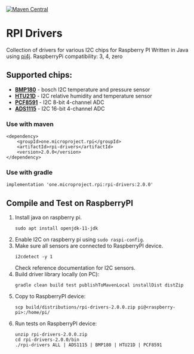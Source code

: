 [![Maven Central](https://maven-badges.herokuapp.com/maven-central/one.microproject.rpi/rpi-drivers/badge.svg)](https://maven-badges.herokuapp.com/maven-central/one.microproject.rpi/rpi-drivers)

# RPI Drivers
Collection of drivers for various I2C chips for Raspberry PI
Written in Java using [pi4j](http://pi4j.com/).
RaspberryPi compatibility: 3, 4, zero

## Supported chips:
* [__BMP180__](https://www.adafruit.com/product/1603) - bosch I2C temperature and pressure sensor
* [__HTU21D__](https://www.adafruit.com/product/3515) - I2C relative humidity and temperature sensor
* [__PCF8591__](https://www.adafruit.com/product/4648) - I2C 8-bit 4-channel ADC
* [__ADS1115__](https://www.adafruit.com/product/1085) - I2C 16-bit 4-channel ADC

### Use with maven
```
<dependency>
    <groupId>one.microproject.rpi</groupId>
    <artifactId>rpi-drivers</artifactId>
    <version>2.0.0</version>
</dependency>
```

### Use with gradle
```
implementation 'one.microproject.rpi:rpi-drivers:2.0.0'
```

## Compile and Test on RaspberryPI
1. Install java on raspberry pi.
   ```
   sudo apt install openjdk-11-jdk
   ```
2. Enable I2C on raspberry pi using ``sudo raspi-config``.
3. Make sure all sensors are connected to RaspberryPI device.
   ```
   i2cdetect -y 1
   ```
   Check reference documentation for I2C sensors.
4. Build driver library locally (on PC):
   ```
   gradle clean build test publishToMavenLocal installDist distZip
   ```
5. Copy to RaspberryPI device:
   ```
   scp build/distributions/rpi-drivers-2.0.0.zip pi@<raspberry-pi>:/home/pi/
   ```
6. Run tests on RaspberryPI device:
   ```
   unzip rpi-drivers-2.0.0.zip
   cd rpi-drivers-2.0.0/bin
   ./rpi-drivers ALL | ADS1115 | BMP180 | HTU21D | PCF8591 
   ```
